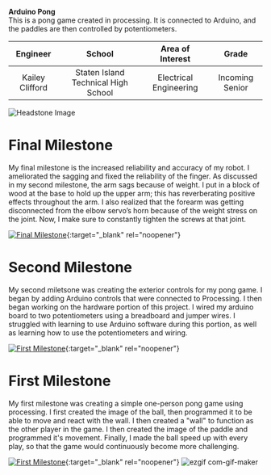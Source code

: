 <B>Arduino Pong </B> <BR>
This is a pong game created in processing. It is connected to Arduino, and the paddles are then controlled by potentiometers.

| **Engineer** | **School** | **Area of Interest** | **Grade** |
|:--:|:--:|:--:|:--:|
| Kailey Clifford | Staten Island Technical High School | Electrical Engineering | Incoming Senior

![Headstone Image](https://.jpg)
  
# Final Milestone
My final milestone is the increased reliability and accuracy of my robot. I ameliorated the sagging and fixed the reliability of the finger. As discussed in my second milestone, the arm sags because of weight. I put in a block of wood at the base to hold up the upper arm; this has reverberating positive effects throughout the arm. I also realized that the forearm was getting disconnected from the elbow servo’s horn because of the weight stress on the joint. Now, I make sure to constantly tighten the screws at that joint. 

[![Final Milestone](https://res.cloudinary.com/marcomontalbano/image/upload/v1612573869/video_to_markdown/images/youtube--F7M7imOVGug-c05b58ac6eb4c4700831b2b3070cd403.jpg )](https://www.youtube.com/watch?v=F7M7imOVGug&feature=emb_logo "Final Milestone"){:target="_blank" rel="noopener"}

# Second Milestone
My second miletsone was creating the exterior controls for my pong game. I began by adding Arduino controls that were connected to Processing. I then began working on the hardware portion of this project. I wired my arduino board to two potentiometers using a breadboard and jumper wires. I struggled with learning to use Arduino  software during this portion, as well as learning how to use the potentiometers and wiring.

[![First Milestone](https://res.cloudinary.com/marcomontalbano/image/upload/v1628259141/video_to_markdown/images/youtube--H7noV8Ftf2o-c05b58ac6eb4c4700831b2b3070cd403.jpg)](https://www.youtube.com/watch?v=H7noV8Ftf2o "First Milestone"){:target="_blank" rel="noopener"}
# First Milestone
  

My first milestone was creating a simple one-person pong game using processing. I first created the image of the ball, then programmed it to be able to move and react with the wall. I then created a "wall" to function as the other player in the game. I then created the image of the paddle and programmed it's movement. Finally, I made the ball speed up with every play, so that the game would continuously become more challenging.

  [![First Milestone](https://res.cloudinary.com/marcomontalbano/image/upload/v1628259141/video_to_markdown/images/youtube--H7noV8Ftf2o-c05b58ac6eb4c4700831b2b3070cd403.jpg)](https://www.youtube.com/watch?v=H7noV8Ftf2o "First Milestone"){:target="_blank" rel="noopener"}
![ezgif com-gif-maker](https://user-images.githubusercontent.com/72040431/127664057-73c431f3-182b-40be-9184-5326cbcbbd03.gif)
